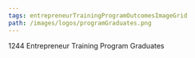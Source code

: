 ```yaml
---
tags: entrepreneurTrainingProgramOutcomesImageGrid
path: /images/logos/programGraduates.png
---
```

1244 Entrepreneur Training Program Graduates

